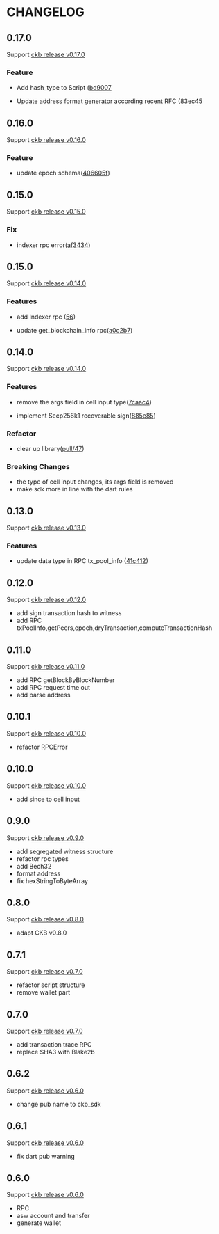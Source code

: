 # CHANGELOG

## 0.17.0

Support [ ckb release v0.17.0](https://github.com/nervosnetwork/ckb/releases/tag/v0.17.0)

### Feature

- Add hash_type to Script ([bd9007](https://github.com/BaojunCZ/ckb-sdk-dart/commit/bd900776e2dfdf1c955442f5601feda423e563c8)

- Update address format generator according recent RFC ([83ec45](https://github.com/BaojunCZ/ckb-sdk-dart/commit/83ec45168451f509942984b719eee6818fad32c6)

## 0.16.0

Support [ ckb release v0.16.0](https://github.com/nervosnetwork/ckb/releases/tag/v0.16.0)

### Feature

- update epoch schema([406605f](https://github.com/BaojunCZ/ckb-sdk-dart/commit/406605f7d3138389d1d0e0a482162e74b0f72cc0))

## 0.15.0

Support [ ckb release v0.15.0](https://github.com/nervosnetwork/ckb/releases/tag/v0.15.0)

### Fix

- indexer rpc error([af3434](https://github.com/BaojunCZ/ckb-sdk-dart/commit/af3434dc796510d4f254fad033c82ca3920dc7de))

## 0.15.0

Support [ ckb release v0.14.0](https://github.com/nervosnetwork/ckb/releases/tag/v0.15.0)

### Features

- add Indexer rpc ([56](https://github.com/BaojunCZ/ckb-sdk-dart/pull/56))

- update get_blockchain_info rpc([a0c2b7](https://github.com/BaojunCZ/ckb-sdk-dart/pull/45/commits/a0c2b71776e6412ae41afeb873df9b82562752f1))

## 0.14.0

Support [ ckb release v0.14.0](https://github.com/nervosnetwork/ckb/releases/tag/v0.14.0)

### Features

- remove the args field in cell input type([7caac4](https://github.com/BaojunCZ/ckb-sdk-dart/pull/45/commits/7caac4a118cd5c3290e01f062ea224a0bed275ad))

- implement Secp256k1 recoverable sign([885e85](https://github.com/BaojunCZ/ckb-sdk-dart/commit/885e857cc9c493bfb2641777ef1527b96f083d07))

### Refactor

- clear up library([pull/47](https://github.com/BaojunCZ/ckb-sdk-dart/pull/47))

### Breaking Changes

- the type of cell input changes, its args field is removed
- make sdk more in line with the dart rules

## 0.13.0

Support [ ckb release v0.13.0](https://github.com/nervosnetwork/ckb/releases/tag/v0.13.0)

### Features

- update data type in RPC tx_pool_info ([41c412](https://github.com/BaojunCZ/ckb-sdk-dart/commit/41c4120ebc247d744d01113cb2785394445c5b1e))

## 0.12.0

Support [ ckb release v0.12.0](https://github.com/nervosnetwork/ckb/releases/tag/v0.12.0)

- add sign transaction hash to witness
- add RPC txPoolInfo,getPeers,epoch,dryTransaction,computeTransactionHash

## 0.11.0

Support [ ckb release v0.11.0](https://github.com/nervosnetwork/ckb/releases/tag/v0.11.0)

- add RPC getBlockByBlockNumber
- add RPC request time out
- add parse address

## 0.10.1

Support [ ckb release v0.10.0](https://github.com/nervosnetwork/ckb/releases/tag/v0.10.0)

- refactor RPCError

## 0.10.0

Support [ ckb release v0.10.0](https://github.com/nervosnetwork/ckb/releases/tag/v0.10.0)

- add since to cell input

## 0.9.0

Support [ ckb release v0.9.0](https://github.com/nervosnetwork/ckb/releases/tag/v0.9.0)

- add segregated witness structure
- refactor rpc types
- add Bech32
- format address
- fix hexStringToByteArray

## 0.8.0

Support [ ckb release v0.8.0](https://github.com/nervosnetwork/ckb/releases/tag/v0.8.0)

- adapt CKB v0.8.0

## 0.7.1

Support [ ckb release v0.7.0](https://github.com/nervosnetwork/ckb/releases/tag/v0.7.0)

- refactor script structure
- remove wallet part

## 0.7.0

Support [ ckb release v0.7.0](https://github.com/nervosnetwork/ckb/releases/tag/v0.7.0)

- add transaction trace RPC
- replace SHA3 with Blake2b

## 0.6.2

Support [ ckb release v0.6.0](https://github.com/nervosnetwork/ckb/releases/tag/v0.6.0)

- change pub name to ckb_sdk

## 0.6.1

Support [ ckb release v0.6.0](https://github.com/nervosnetwork/ckb/releases/tag/v0.6.0)

- fix dart pub warning

## 0.6.0

Support [ ckb release v0.6.0](https://github.com/nervosnetwork/ckb/releases/tag/v0.6.0)

- RPC
- asw account and transfer
- generate wallet
